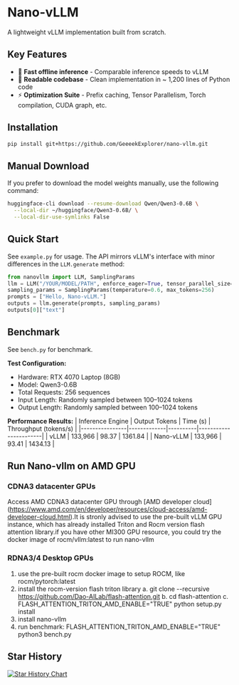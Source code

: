 # Nano-vLLM

A lightweight vLLM implementation built from scratch.

## Key Features

* 🚀 **Fast offline inference** - Comparable inference speeds to vLLM
* 📖 **Readable codebase** - Clean implementation in ~ 1,200 lines of Python code
* ⚡ **Optimization Suite** - Prefix caching, Tensor Parallelism, Torch compilation, CUDA graph, etc.

## Installation

```bash
pip install git+https://github.com/GeeeekExplorer/nano-vllm.git
```

## Manual Download

If you prefer to download the model weights manually, use the following command:
```bash
huggingface-cli download --resume-download Qwen/Qwen3-0.6B \
  --local-dir ~/huggingface/Qwen3-0.6B/ \
  --local-dir-use-symlinks False
```

## Quick Start

See `example.py` for usage. The API mirrors vLLM's interface with minor differences in the `LLM.generate` method:
```python
from nanovllm import LLM, SamplingParams
llm = LLM("/YOUR/MODEL/PATH", enforce_eager=True, tensor_parallel_size=1)
sampling_params = SamplingParams(temperature=0.6, max_tokens=256)
prompts = ["Hello, Nano-vLLM."]
outputs = llm.generate(prompts, sampling_params)
outputs[0]["text"]
```

## Benchmark

See `bench.py` for benchmark.

**Test Configuration:**
- Hardware: RTX 4070 Laptop (8GB)
- Model: Qwen3-0.6B
- Total Requests: 256 sequences
- Input Length: Randomly sampled between 100–1024 tokens
- Output Length: Randomly sampled between 100–1024 tokens

**Performance Results:**
| Inference Engine | Output Tokens | Time (s) | Throughput (tokens/s) |
|----------------|-------------|----------|-----------------------|
| vLLM           | 133,966     | 98.37    | 1361.84               |
| Nano-vLLM      | 133,966     | 93.41    | 1434.13               |

## Run Nano-vllm on AMD GPU
### CDNA3 datacenter GPUs
Access AMD CDNA3 datacenter GPU through [AMD developer cloud] (https://www.amd.com/en/developer/resources/cloud-access/amd-developer-cloud.html).It is stronly advised to use the pre-built vLLM GPU instance, which has already installed Triton and Rocm version flash attention library.if you have other MI300 GPU resource, you could try the docker image of rocm/vllm:latest to run nano-vllm

### RDNA3/4 Desktop GPUs 
1) use the pre-built rocm docker image to setup ROCM, like rocm/pytorch:latest
2) install the rocm-version flash triton library
   a. git clone --recursive https://github.com/Dao-AILab/flash-attention.git
   b. cd flash-attention 
   c. FLASH_ATTENTION_TRITON_AMD_ENABLE="TRUE" python setup.py install 
3) install nano-vllm
4) run benchmark: FLASH_ATTENTION_TRITON_AMD_ENABLE="TRUE" python3 bench.py
   
## Star History

[![Star History Chart](https://api.star-history.com/svg?repos=GeeeekExplorer/nano-vllm&type=Date)](https://www.star-history.com/#GeeeekExplorer/nano-vllm&Date)
